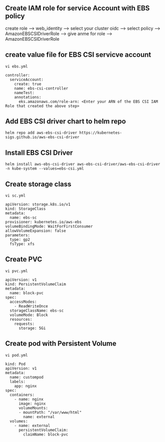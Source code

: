 ## Create IAM role for service Account with EBS policy

create role -->  web_identity --> select your cluster oidc --> select policy --> AmazonEBSCSIDriverRole --> give anme for role -->  AmazonEBSCSIDriverRole



## create value file for EBS CSI servicve account 
~~~
vi ebs.yml
~~~
~~~
controller:
  serviceAccount:
    create: true
    name: ebs-csi-controller
    nameTest:
    annotations:
      eks.amazonaws.com/role-arn: <Enter your ARN of the EBS CSI IAM Role that created the above step>
~~~


## Add EBS CSI driver chart to helm repo
~~~
helm repo add aws-ebs-csi-driver https://kubernetes-sigs.github.io/aws-ebs-csi-driver
~~~

## Install EBS CSI Driver  
~~~
helm install aws-ebs-csi-driver aws-ebs-csi-driver/aws-ebs-csi-driver -n kube-system --values=ebs-csi.yml
~~~

## Create storage class
~~~
vi sc.yml
~~~
~~~
apiVersion: storage.k8s.io/v1
kind: StorageClass
metadata:
  name: ebs-sc
provisioner: kubernetes.io/aws-ebs
volumeBindingMode: WaitForFirstConsumer
allowVolumeExpansion: false
parameters:
  type: gp2
  fsType: xfs
~~~


## Create PVC 
~~~
vi pvc.yml
~~~
~~~
apiVersion: v1
kind: PersistentVolumeClaim
metadata:
  name: block-pvc
spec:
  accessModes:
    - ReadWriteOnce
  storageClassName: ebs-sc
  volumeMode: Block
  resources:
    requests:
      storage: 5Gi
~~~

## Create pod with Persistent Volume
~~~
vi pod.yml
~~~
~~~
kind: Pod
apiVersion: v1
metadata:
  name: custompod
  labels:
    app: nginx
spec:
  containers:
    - name: nginx
      image: nginx
      volumeMounts:
      - mountPath: "/var/www/html"
        name: external
  volumes:
    - name: external
      persistentVolumeClaim:
        claimName: block-pvc
~~~
